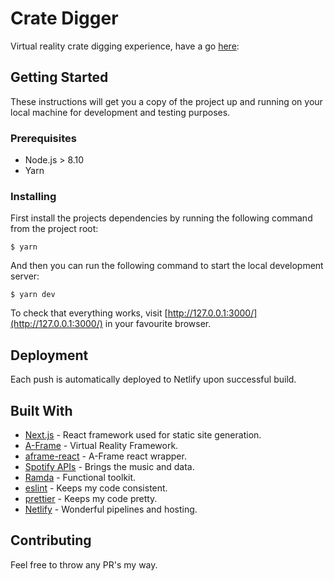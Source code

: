 # Crate Digger

Virtual reality crate digging experience, have a go [here](https://crate-digger.netlify.com):

## Getting Started

These instructions will get you a copy of the project up and running on your local machine for development and testing purposes.

### Prerequisites

- Node.js > 8.10
- Yarn

### Installing

First install the projects dependencies by running the following command from the project root:

```
$ yarn
```

And then you can run the following command to start the local development server:

```
$ yarn dev
```

To check that everything works, visit [http://127.0.0.1:3000/](http://127.0.0.1:3000/) in your favourite browser.

## Deployment

Each push is automatically deployed to Netlify upon successful build.

## Built With

- [Next.js](https://nextjs.org/) - React framework used for static site generation.
- [A-Frame](https://aframe.io/) - Virtual Reality Framework.
- [aframe-react](https://github.com/ngokevin/aframe-react) - A-Frame react wrapper.
- [Spotify APIs](https://developer.spotify.com/) - Brings the music and data.
- [Ramda](http://ramdajs.com/) - Functional toolkit.
- [eslint](https://eslint.org/) - Keeps my code consistent.
- [prettier](https://prettier.io/) - Keeps my code pretty.
- [Netlify](https://www.netlify.com/) - Wonderful pipelines and hosting.

## Contributing

Feel free to throw any PR's my way.
